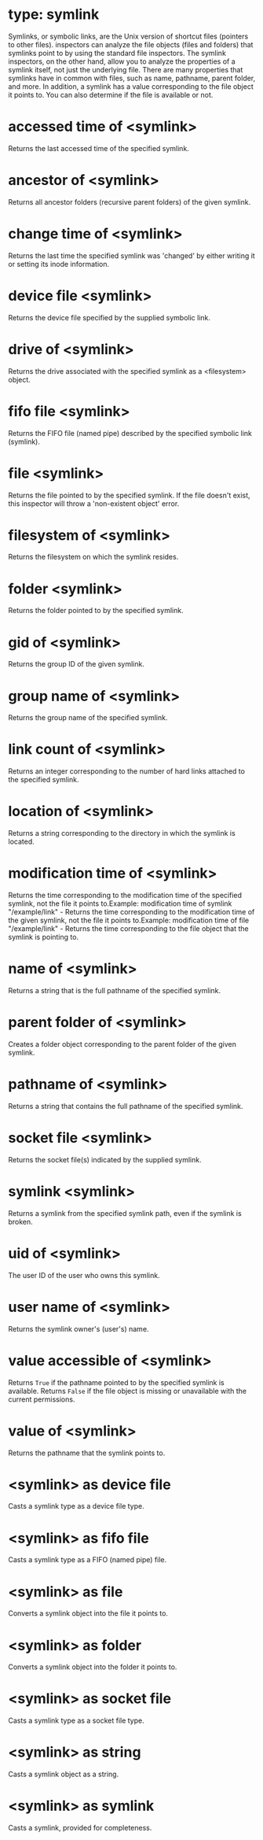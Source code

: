 # type: symlink

Symlinks, or symbolic links, are the Unix version of shortcut files (pointers to other files). inspectors can analyze the file objects (files and folders) that symlinks point to by using the standard file inspectors. The symlink inspectors, on the other hand, allow you to analyze the properties of a symlink itself, not just the underlying file. There are many properties that symlinks have in common with files, such as name, pathname, parent folder, and more. In addition, a symlink has a value corresponding to the file object it points to. You can also determine if the file is available or not.

# accessed time of &lt;symlink&gt;

Returns the last accessed time of the specified symlink.

# ancestor of &lt;symlink&gt;

Returns all ancestor folders (recursive parent folders) of the given symlink.

# change time of &lt;symlink&gt;

Returns the last time the specified symlink was &#39;changed&#39; by either writing it or setting its inode information.

# device file &lt;symlink&gt;

Returns the device file specified by the supplied symbolic link.

# drive of &lt;symlink&gt;

Returns the drive associated with the specified symlink as a &lt;filesystem&gt; object.

# fifo file &lt;symlink&gt;

Returns the FIFO file (named pipe) described by the specified symbolic link (symlink).

# file &lt;symlink&gt;

Returns the file pointed to by the specified symlink. If the file doesn&#39;t exist, this inspector will throw a &#39;non-existent object&#39; error.

# filesystem of &lt;symlink&gt;

Returns the filesystem on which the symlink resides.

# folder &lt;symlink&gt;

Returns the folder pointed to by the specified symlink.

# gid of &lt;symlink&gt;

Returns the group ID of the given symlink.

# group name of &lt;symlink&gt;

Returns the group name of the specified symlink.

# link count of &lt;symlink&gt;

Returns an integer corresponding to the number of hard links attached to the specified symlink.

# location of &lt;symlink&gt;

Returns a string corresponding to the directory in which the symlink is located.

# modification time of &lt;symlink&gt;

Returns the time corresponding to the modification time of the specified symlink, not the file it points to.Example: modification time of symlink &quot;/example/link&quot; - Returns the time corresponding to the modification time of the given symlink, not the file it points to.Example: modification time of file &quot;/example/link&quot; - Returns the time corresponding to the file object that the symlink is pointing to.

# name of &lt;symlink&gt;

Returns a string that is the full pathname of the specified symlink.

# parent folder of &lt;symlink&gt;

Creates a folder object corresponding to the parent folder of the given symlink.

# pathname of &lt;symlink&gt;

Returns a string that contains the full pathname of the specified symlink.

# socket file &lt;symlink&gt;

Returns the socket file(s) indicated by the supplied symlink.

# symlink &lt;symlink&gt;

Returns a symlink from the specified symlink path, even if the symlink is broken.

# uid of &lt;symlink&gt;

The user ID of the user who owns this symlink.

# user name of &lt;symlink&gt;

Returns the symlink owner&#39;s (user&#39;s) name.

# value accessible of &lt;symlink&gt;

Returns `True` if the pathname pointed to by the specified symlink is available. Returns `False` if the file object is missing or unavailable with the current permissions.

# value of &lt;symlink&gt;

Returns the pathname that the symlink points to.

# &lt;symlink&gt; as device file

Casts a symlink type as a device file type.

# &lt;symlink&gt; as fifo file

Casts a symlink type as a FIFO (named pipe) file.

# &lt;symlink&gt; as file

Converts a symlink object into the file it points to.

# &lt;symlink&gt; as folder

Converts a symlink object into the folder it points to.

# &lt;symlink&gt; as socket file

Casts a symlink type as a socket file type.

# &lt;symlink&gt; as string

Casts a symlink object as a string.

# &lt;symlink&gt; as symlink

Casts a symlink, provided for completeness.
